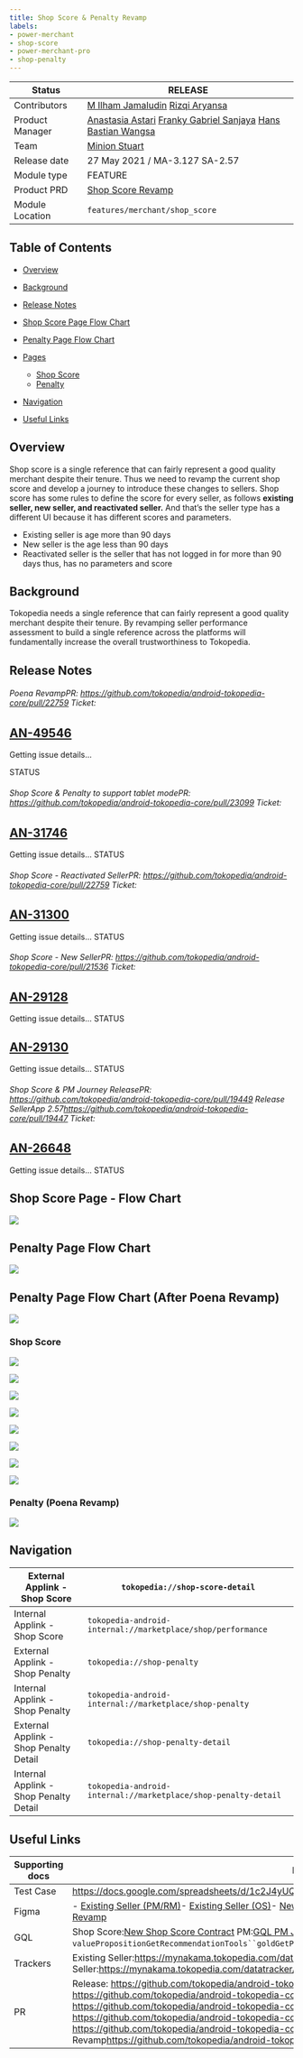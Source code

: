 ```yaml
---
title: Shop Score & Penalty Revamp
labels:
- power-merchant
- shop-score
- power-merchant-pro
- shop-penalty
---
```







| **Status** | <!--start status:GREEN-->RELEASE<!--end status--> |
| --- | --- |
| Contributors | [M Ilham Jamaludin](https://tokopedia.atlassian.net/wiki/people/5c87306ea329a40b8555c1ca?ref=confluence) [Rizqi Aryansa](https://tokopedia.atlassian.net/wiki/people/5e25ee87006fae0ca232e1ac?ref=confluence)  |
| Product Manager | [Anastasia Astari](https://tokopedia.atlassian.net/wiki/people/5d03818baf3a8f0c58e4061d?ref=confluence) [Franky Gabriel Sanjaya](https://tokopedia.atlassian.net/wiki/people/6029d0717b23f4006842dec3?ref=confluence) [Hans Bastian Wangsa](https://tokopedia.atlassian.net/wiki/people/62f046c0e50f2f2a39562aa4?ref=confluence)  |
| Team | [Minion Stuart](https://tokopedia.atlassian.net/people/team/eeba862a-bd9d-472c-b901-415b15b1a37e?ref=directory&src=peopleMenu) |
| Release date | 27 May 2021 / <!--start status:GREY-->MA-3.127<!--end status--> <!--start status:GREY-->SA-2.57<!--end status--> |
| Module type | <!--start status:YELLOW-->FEATURE<!--end status--> |
| Product PRD | [Shop Score Revamp](/wiki/spaces/MC/pages/1099667100/Shop+Score+Revamp)  |
| Module Location | `features/merchant/shop_score` |

## Table of Contents

- [Overview](https://tokopedia.atlassian.net/wiki/spaces/PA/pages/1470535709/Shop+Score+Penalty+Revamp#Overview)
- [Background](https://tokopedia.atlassian.net/wiki/spaces/PA/pages/1470535709/Shop+Score+Penalty+Revamp#Background)
- [Release Notes](https://tokopedia.atlassian.net/wiki/spaces/PA/pages/1989904172/TokoFood#Release-Notes)
- [Shop Score Page Flow Chart](https://tokopedia.atlassian.net/wiki/spaces/PA/pages/1470535709/Shop+Score+Penalty+Revamp#Shop-Score-Page---Flow-Chart)
- [Penalty Page Flow Chart](https://tokopedia.atlassian.net/wiki/spaces/PA/pages/1470535709/Shop+Score+Penalty+Revamp#Penalty-Page-Flow-Chart)
- [Pages](https://tokopedia.atlassian.net/wiki/spaces/PA/pages/1470535709/Shop+Score+Penalty+Revamp#Pages)


	- [Shop Score](https://tokopedia.atlassian.net/wiki/spaces/PA/pages/1470535709/Shop+Score+Penalty+Revamp#Shop-Score)
	- [Penalty](https://tokopedia.atlassian.net/wiki/spaces/PA/pages/1470535709/Shop+Score+Penalty+Revamp#Penalty)
- [Navigation](https://tokopedia.atlassian.net/wiki/spaces/PA/pages/1470535709/Shop+Score+Penalty+Revamp#%5BhardBreak%5D%5BhardBreak%5DNavigation)
- [Useful Links](https://tokopedia.atlassian.net/wiki/spaces/PA/pages/1470535709/Shop+Score+Penalty+Revamp#Useful-Links)

## Overview

Shop score is a single reference that can fairly represent a good quality merchant despite their tenure. Thus we need to revamp the current shop score and develop a journey to introduce these changes to sellers. Shop score has some rules to define the score for every seller, as follows **existing seller, new seller, and reactivated seller.** And that’s the seller type has a different UI because it has different scores and parameters.

- Existing seller is age more than 90 days
- New seller is the age less than 90 days
- Reactivated seller is the seller that has not logged in for more than 90 days thus, has no parameters and score

## Background

Tokopedia needs a single reference that can fairly represent a good quality merchant despite their tenure. By revamping seller performance assessment to build a single reference across the platforms will fundamentally increase the overall trustworthiness to Tokopedia.

## Release Notes

<!--start expand:June, 26th 2023 (MA-3.225/SA-2.155)-->
###### Poena RevampPR: <https://github.com/tokopedia/android-tokopedia-core/pull/22759> Ticket:









[AN-49546](https://tokopedia.atlassian.net/browse/AN-49546)
-
Getting issue details...

STATUS
<!--end expand-->

<!--start expand:December, 9th 2021 (MA-3.155/SA-2.85)-->
###### Shop Score & Penalty to support tablet modePR: <https://github.com/tokopedia/android-tokopedia-core/pull/23099> Ticket: 

 

 




 
 [AN-31746](https://tokopedia.atlassian.net/browse/AN-31746)
 -
 Getting issue details...
STATUS
<!--end expand-->

<!--start expand:November, 26th 2021 (MA-3.153/SA-2.83)-->
###### Shop Score - Reactivated SellerPR: <https://github.com/tokopedia/android-tokopedia-core/pull/22759> Ticket: 

 

 




 
 [AN-31300](https://tokopedia.atlassian.net/browse/AN-31300)
 -
 Getting issue details...
STATUS
<!--end expand-->

<!--start expand:September, 27th 2021 (MA-3.144/SA-2.74)-->
###### Shop Score - New SellerPR: <https://github.com/tokopedia/android-tokopedia-core/pull/21536> Ticket: 

 [AN-29128](https://tokopedia.atlassian.net/browse/AN-29128)
 -
 Getting issue details...
STATUS



 [AN-29130](https://tokopedia.atlassian.net/browse/AN-29130)
 -
 Getting issue details...
STATUS
<!--end expand-->

<!--start expand:July, 27th 2021 (MA-3.127/SA-2.57)-->
###### Shop Score & PM Journey ReleasePR: <https://github.com/tokopedia/android-tokopedia-core/pull/19449> Release SellerApp 2.57<https://github.com/tokopedia/android-tokopedia-core/pull/19447> Ticket: 

 

 




 
 [AN-26648](https://tokopedia.atlassian.net/browse/AN-26648)
 -
 Getting issue details...
STATUS
<!--end expand-->

## Shop Score Page - Flow Chart

![](res/ShopScoreDiagram.drawio.png)

## Penalty Page Flow Chart

![](res/image-20231020-072856.png)

## Penalty Page Flow Chart (After Poena Revamp)

![](res/poena-20231020-044738.jpg)

### Shop Score







![](res/image-20230315-035504.png)



![](res/image-20230315-035640.png)





![](res/image-20230315-040138.png)



![](res/image-20230315-040251.png)





![](res/image-20230315-040507.png)



![](res/image-20230315-040843.png)





![](res/image-20230315-040614.png)



![](res/image-20230315-040936.png)

### Penalty (Poena Revamp)


![](res/poena_flowchart.png)


## Navigation



| External Applink - Shop Score | `tokopedia://shop-score-detail` |
| --- | --- |
| Internal Applink - Shop Score | `tokopedia-android-internal://marketplace/shop/performance` |
| External Applink - Shop Penalty | `tokopedia://shop-penalty` |
| Internal Applink - Shop Penalty | `tokopedia-android-internal://marketplace/shop-penalty` |
| External Applink - Shop Penalty Detail | `tokopedia://shop-penalty-detail` |
| Internal Applink - Shop Penalty Detail | `tokopedia-android-internal://marketplace/shop-penalty-detail` |

## Useful Links



| Supporting docs | Links |
| --- | --- |
| Test Case | <https://docs.google.com/spreadsheets/d/1c2J4yUQRhbAf880cAs6TEQsxSBm7HttQpiq9gy8rAkI/edit#gid=0>  |
| Figma | - [Existing Seller (PM/RM)](https://www.figma.com/file/UddY8zvCo1yrGtaDU95n2T/%5BUI--M%5D-Shop-Score?node-id=1%3A39936)- [Existing Seller (OS)](https://www.figma.com/file/UddY8zvCo1yrGtaDU95n2T/%5BUI--M%5D-Shop-Score?node-id=1580%3A0)- [New Seller](https://www.figma.com/file/UddY8zvCo1yrGtaDU95n2T/%5BUI--M%5D-Shop-Score?node-id=223%3A404)- [Reactivated Seller](https://www.figma.com/file/UddY8zvCo1yrGtaDU95n2T/%5BUI-M%5D-Shop-Score?node-id=7653%3A122466)- [Tablet Mode](https://www.figma.com/file/UddY8zvCo1yrGtaDU95n2T/%5BUI-M%5D-Shop-Score?node-id=9650%3A128988)- [Poena Revamp](https://www.figma.com/file/hLhl3aewWzO7SD8Wje6waf/Dynamic-Penalty?node-id=2223%3A169398&mode=dev) |
| GQL | Shop Score:[New Shop Score Contract](/wiki/spaces/MC/pages/1267828185/New+Shop+Score+Contract) PM:[GQL PM Journey](/wiki/spaces/OS/pages/1241450499/GQL+PM+Journey) `valuePropositionGetRecommendationTools``goldGetPMSettingInfo``goldGetPMShopInfo`Penalty:[Penalty Query](/wiki/spaces/MC/pages/1377469645/Penalty+Query)  |
| Trackers | Existing Seller:<https://mynakama.tokopedia.com/datatracker/product/requestdetail/804> New Seller:<https://mynakama.tokopedia.com/datatracker/product/requestdetail/949>  |
| PR | Release: <https://github.com/tokopedia/android-tokopedia-core/pull/19449> Release SellerApp 2\_27 <https://github.com/tokopedia/android-tokopedia-core/pull/19447> New Seller <https://github.com/tokopedia/android-tokopedia-core/pull/21536> Reactivated Seller <https://github.com/tokopedia/android-tokopedia-core/pull/22759> Tablet Mode <https://github.com/tokopedia/android-tokopedia-core/pull/23099>Poena Revamp<https://github.com/tokopedia/android-tokopedia-core/pull/33435>  |




